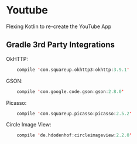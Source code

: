 # Youtube
Flexing Kotlin to re-create the YouTube App


## Gradle 3rd Party Integrations

OkHTTP:
```Kotlin
    compile 'com.squareup.okhttp3:okhttp:3.9.1'
```
GSON:
```Kotlin
    compile 'com.google.code.gson:gson:2.8.0'
```
Picasso:
```Kotlin
    compile 'com.squareup.picasso:picasso:2.5.2'
```
Circle Image View:
```Kotlin
    compile 'de.hdodenhof:circleimageview:2.2.0'
```
